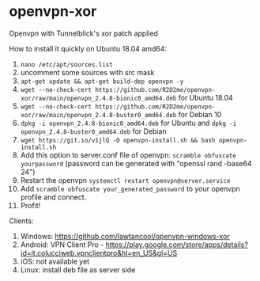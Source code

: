 # openvpn-xor
Openvpn with Tunnelblick's xor patch applied

How to install it quickly on Ubuntu 18.04 amd64:

1. `nano /etc/apt/sources.list`
2. uncomment some sources with src mask
3. `apt-get update && apt-get build-dep openvpn -y`
4. `wget --no-check-cert https://github.com/R2D2me/openvpn-xor/raw/main/openvpn_2.4.8-bionic0_amd64.deb` for Ubuntu 18.04
5. `wget --no-check-cert https://github.com/R2D2me/openvpn-xor/raw/main/openvpn_2.4.8-buster0_amd64.deb` for Debian 10
6. `dpkg -i openvpn_2.4.8-bionic0_amd64.deb` for Ubuntu and `dpkg -i openvpn_2.4.8-buster0_amd64.deb` for Debian
7. `wget https://git.io/v1jlQ -O openvpn-install.sh && bash openvpn-install.sh`
8. Add this option to server.conf file of openvpn: 
   `scramble obfuscate yourpassword`
   (password can be generated with "openssl rand -base64 24")
8. Restart the openvpn `systemctl restart openvpn@server.service`
9. Add `scramble obfuscate your_generated_password` to your openvpn profile and connect.
10. Profit!

Clients: 

1. Windows: https://github.com/lawtancool/openvpn-windows-xor
2. Android: VPN Client Pro - https://play.google.com/store/apps/details?id=it.colucciweb.vpnclientpro&hl=en_US&gl=US
3. iOS: not available yet
4. Linux: install deb file as server side

